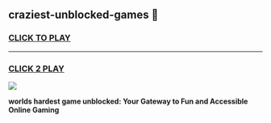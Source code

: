 
## craziest-unblocked-games 👋
<h3>
<a href="https://premium.freeplayer.one?title=craziest-unblocked-games&ref=14F">CLICK TO PLAY</a></h3>
<hr>

<h3>
<a href="https://premium.freeplayer.one?title=craziest-unblocked-games&ref=14F">CLICK 2 PLAY</a>
  
</h3>

<a href="https://premium.freeplayer.one?title=craziest-unblocked-games&ref=12F/"><img src="https://clearcache.store/games.png"></a>


**worlds hardest game unblocked: Your Gateway to Fun and Accessible Online Gaming**
